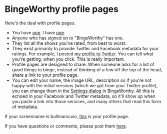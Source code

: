# BingeWorthy profile pages
Here's the deal with profile pages.  
* You have <a href="http://my.bingeworthy.io/bullmancuso/">one</a>. I have <a href="http://my.bingeworthy.io/davewiner/">one</a>.  
* Anyone who has signed on to "BingeWorthy" has one. 
* They list all the shows you've rated, from best to worst. 
* They exist primarily to provide Twitter and Facebook metadata for your ratings. For example, I posted <a href="https://twitter.com/davewiner/status/1309504781099175936">my profile to Twitter</a>. You can tell what you're getting, when you click. This is really important. 
* Profile pages are designed to share. When someone asks for a list of good things to binge, instead of thinking of a few off the top of the head, share a link to your profile page. 
* You can edit your name, the image URL, description so if you're not happy with the initial versions (which we got from your Twitter profile), you can change them in the <a href="http://scripting.com/images/2020/09/25/settingsDialogLocation.png">Settings dialog</a> in BingeWorthy. All this is echoed in your Facebook and Twitter metadata, so it'll show up when you paste a link into those services, and many others that read this form of metadata.

If your screenname is bullmancuso, <a href="http://my.bingeworthy.io/bullmancuso/">this</a> is your profile page. 

If you have questions or comments, please post them <a href="https://github.com/scripting/Scripting-News/issues/188">here</a>. 


